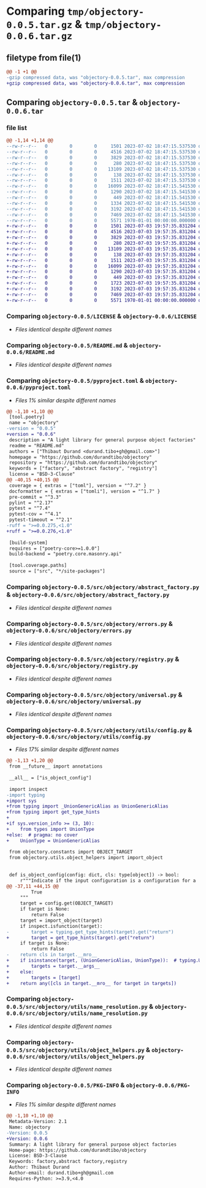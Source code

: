 # Comparing `tmp/objectory-0.0.5.tar.gz` & `tmp/objectory-0.0.6.tar.gz`

## filetype from file(1)

```diff
@@ -1 +1 @@
-gzip compressed data, was "objectory-0.0.5.tar", max compression
+gzip compressed data, was "objectory-0.0.6.tar", max compression
```

## Comparing `objectory-0.0.5.tar` & `objectory-0.0.6.tar`

### file list

```diff
@@ -1,14 +1,14 @@
--rw-r--r--   0        0        0     1501 2023-07-02 18:47:15.537530 objectory-0.0.5/LICENSE
--rw-r--r--   0        0        0     4516 2023-07-02 18:47:15.537530 objectory-0.0.5/README.md
--rw-r--r--   0        0        0     3829 2023-07-02 18:47:15.537530 objectory-0.0.5/pyproject.toml
--rw-r--r--   0        0        0      280 2023-07-02 18:47:15.537530 objectory-0.0.5/src/objectory/__init__.py
--rw-r--r--   0        0        0    13109 2023-07-02 18:47:15.537530 objectory-0.0.5/src/objectory/abstract_factory.py
--rw-r--r--   0        0        0      138 2023-07-02 18:47:15.537530 objectory-0.0.5/src/objectory/constants.py
--rw-r--r--   0        0        0     1511 2023-07-02 18:47:15.537530 objectory-0.0.5/src/objectory/errors.py
--rw-r--r--   0        0        0    16099 2023-07-02 18:47:15.541530 objectory-0.0.5/src/objectory/registry.py
--rw-r--r--   0        0        0     1290 2023-07-02 18:47:15.541530 objectory-0.0.5/src/objectory/universal.py
--rw-r--r--   0        0        0      449 2023-07-02 18:47:15.541530 objectory-0.0.5/src/objectory/utils/__init__.py
--rw-r--r--   0        0        0     1334 2023-07-02 18:47:15.541530 objectory-0.0.5/src/objectory/utils/config.py
--rw-r--r--   0        0        0     3192 2023-07-02 18:47:15.541530 objectory-0.0.5/src/objectory/utils/name_resolution.py
--rw-r--r--   0        0        0     7469 2023-07-02 18:47:15.541530 objectory-0.0.5/src/objectory/utils/object_helpers.py
--rw-r--r--   0        0        0     5571 1970-01-01 00:00:00.000000 objectory-0.0.5/PKG-INFO
+-rw-r--r--   0        0        0     1501 2023-07-03 19:57:35.831204 objectory-0.0.6/LICENSE
+-rw-r--r--   0        0        0     4516 2023-07-03 19:57:35.831204 objectory-0.0.6/README.md
+-rw-r--r--   0        0        0     3829 2023-07-03 19:57:35.831204 objectory-0.0.6/pyproject.toml
+-rw-r--r--   0        0        0      280 2023-07-03 19:57:35.831204 objectory-0.0.6/src/objectory/__init__.py
+-rw-r--r--   0        0        0    13109 2023-07-03 19:57:35.831204 objectory-0.0.6/src/objectory/abstract_factory.py
+-rw-r--r--   0        0        0      138 2023-07-03 19:57:35.831204 objectory-0.0.6/src/objectory/constants.py
+-rw-r--r--   0        0        0     1511 2023-07-03 19:57:35.831204 objectory-0.0.6/src/objectory/errors.py
+-rw-r--r--   0        0        0    16099 2023-07-03 19:57:35.831204 objectory-0.0.6/src/objectory/registry.py
+-rw-r--r--   0        0        0     1290 2023-07-03 19:57:35.831204 objectory-0.0.6/src/objectory/universal.py
+-rw-r--r--   0        0        0      449 2023-07-03 19:57:35.831204 objectory-0.0.6/src/objectory/utils/__init__.py
+-rw-r--r--   0        0        0     1723 2023-07-03 19:57:35.831204 objectory-0.0.6/src/objectory/utils/config.py
+-rw-r--r--   0        0        0     3192 2023-07-03 19:57:35.831204 objectory-0.0.6/src/objectory/utils/name_resolution.py
+-rw-r--r--   0        0        0     7469 2023-07-03 19:57:35.831204 objectory-0.0.6/src/objectory/utils/object_helpers.py
+-rw-r--r--   0        0        0     5571 1970-01-01 00:00:00.000000 objectory-0.0.6/PKG-INFO
```

### Comparing `objectory-0.0.5/LICENSE` & `objectory-0.0.6/LICENSE`

 * *Files identical despite different names*

### Comparing `objectory-0.0.5/README.md` & `objectory-0.0.6/README.md`

 * *Files identical despite different names*

### Comparing `objectory-0.0.5/pyproject.toml` & `objectory-0.0.6/pyproject.toml`

 * *Files 1% similar despite different names*

```diff
@@ -1,10 +1,10 @@
 [tool.poetry]
 name = "objectory"
-version = "0.0.5"
+version = "0.0.6"
 description = "A light library for general purpose object factories"
 readme = "README.md"
 authors = ["Thibaut Durand <durand.tibo+gh@gmail.com>"]
 homepage = "https://github.com/durandtibo/objectory"
 repository = "https://github.com/durandtibo/objectory"
 keywords = ["factory", "abstract factory", "registry"]
 license = "BSD-3-Clause"
@@ -40,15 +40,15 @@
 coverage = { extras = ["toml"], version = "^7.2" }
 docformatter = { extras = ["tomli"], version = "^1.7" }
 pre-commit = "^3.3"
 pylint = "^2.17"
 pytest = "^7.4"
 pytest-cov = "^4.1"
 pytest-timeout = "^2.1"
-ruff = ">=0.0.275,<1.0"
+ruff = ">=0.0.276,<1.0"
 
 [build-system]
 requires = ["poetry-core>=1.0.0"]
 build-backend = "poetry.core.masonry.api"
 
 [tool.coverage.paths]
 source = ["src", "*/site-packages"]
```

### Comparing `objectory-0.0.5/src/objectory/abstract_factory.py` & `objectory-0.0.6/src/objectory/abstract_factory.py`

 * *Files identical despite different names*

### Comparing `objectory-0.0.5/src/objectory/errors.py` & `objectory-0.0.6/src/objectory/errors.py`

 * *Files identical despite different names*

### Comparing `objectory-0.0.5/src/objectory/registry.py` & `objectory-0.0.6/src/objectory/registry.py`

 * *Files identical despite different names*

### Comparing `objectory-0.0.5/src/objectory/universal.py` & `objectory-0.0.6/src/objectory/universal.py`

 * *Files identical despite different names*

### Comparing `objectory-0.0.5/src/objectory/utils/config.py` & `objectory-0.0.6/src/objectory/utils/config.py`

 * *Files 17% similar despite different names*

```diff
@@ -1,13 +1,20 @@
 from __future__ import annotations
 
 __all__ = ["is_object_config"]
 
 import inspect
-import typing
+import sys
+from typing import _UnionGenericAlias as UnionGenericAlias
+from typing import get_type_hints
+
+if sys.version_info >= (3, 10):
+    from types import UnionType
+else:  # pragma: no cover
+    UnionType = UnionGenericAlias
 
 from objectory.constants import OBJECT_TARGET
 from objectory.utils.object_helpers import import_object
 
 
 def is_object_config(config: dict, cls: type[object]) -> bool:
     r"""Indicate if the input configuration is a configuration for a
@@ -37,11 +44,15 @@
         True
     """
     target = config.get(OBJECT_TARGET)
     if target is None:
         return False
     target = import_object(target)
     if inspect.isfunction(target):
-        target = typing.get_type_hints(target).get("return")
+        target = get_type_hints(target).get("return")
     if target is None:
         return False
-    return cls in target.__mro__
+    if isinstance(target, (UnionGenericAlias, UnionType)):  # typing.Union and |
+        targets = target.__args__
+    else:
+        targets = [target]
+    return any([cls in target.__mro__ for target in targets])
```

### Comparing `objectory-0.0.5/src/objectory/utils/name_resolution.py` & `objectory-0.0.6/src/objectory/utils/name_resolution.py`

 * *Files identical despite different names*

### Comparing `objectory-0.0.5/src/objectory/utils/object_helpers.py` & `objectory-0.0.6/src/objectory/utils/object_helpers.py`

 * *Files identical despite different names*

### Comparing `objectory-0.0.5/PKG-INFO` & `objectory-0.0.6/PKG-INFO`

 * *Files 1% similar despite different names*

```diff
@@ -1,10 +1,10 @@
 Metadata-Version: 2.1
 Name: objectory
-Version: 0.0.5
+Version: 0.0.6
 Summary: A light library for general purpose object factories
 Home-page: https://github.com/durandtibo/objectory
 License: BSD-3-Clause
 Keywords: factory,abstract factory,registry
 Author: Thibaut Durand
 Author-email: durand.tibo+gh@gmail.com
 Requires-Python: >=3.9,<4.0
```

